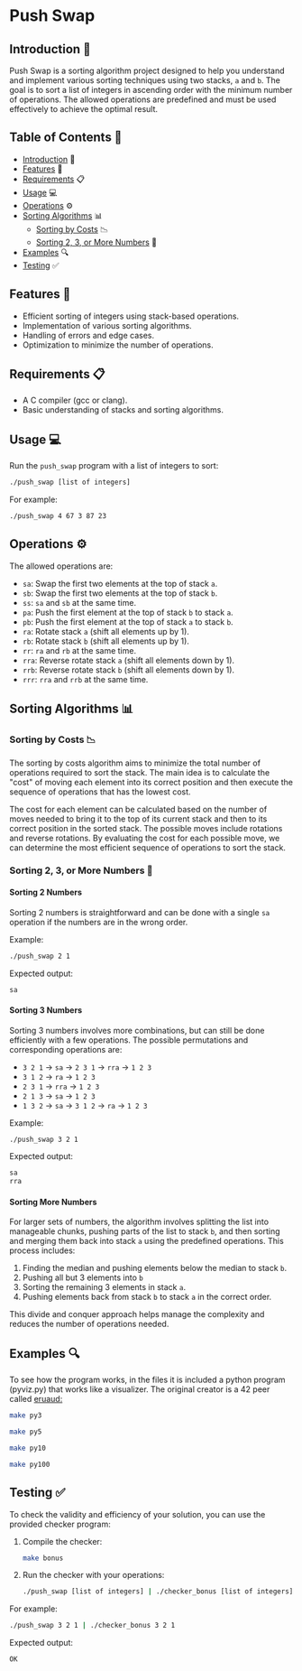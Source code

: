 # Push Swap

## Introduction 📘

Push Swap is a sorting algorithm project designed to help you understand and implement various sorting techniques using two stacks, `a` and `b`. The goal is to sort a list of integers in ascending order with the minimum number of operations. The allowed operations are predefined and must be used effectively to achieve the optimal result.

## Table of Contents 📑

- [Introduction](#introduction) 📘
- [Features](#features) 🌟
- [Requirements](#requirements) 📋
- [Usage](#usage) 💻
- [Operations](#operations) ⚙️
- [Sorting Algorithms](#sorting-algorithms) 📊
  - [Sorting by Costs](#sorting-by-costs) 📉
  - [Sorting 2, 3, or More Numbers](#sorting-2-3-or-more-numbers) 🔢
- [Examples](#examples) 🔍
- [Testing](#testing) ✅

## Features 🌟

- Efficient sorting of integers using stack-based operations.
- Implementation of various sorting algorithms.
- Handling of errors and edge cases.
- Optimization to minimize the number of operations.

## Requirements 📋

- A C compiler (gcc or clang).
- Basic understanding of stacks and sorting algorithms.

## Usage 💻

Run the `push_swap` program with a list of integers to sort:

```bash
./push_swap [list of integers]
```

For example:

```bash
./push_swap 4 67 3 87 23
```

## Operations ⚙️

The allowed operations are:

- `sa`: Swap the first two elements at the top of stack `a`.
- `sb`: Swap the first two elements at the top of stack `b`.
- `ss`: `sa` and `sb` at the same time.
- `pa`: Push the first element at the top of stack `b` to stack `a`.
- `pb`: Push the first element at the top of stack `a` to stack `b`.
- `ra`: Rotate stack `a` (shift all elements up by 1).
- `rb`: Rotate stack `b` (shift all elements up by 1).
- `rr`: `ra` and `rb` at the same time.
- `rra`: Reverse rotate stack `a` (shift all elements down by 1).
- `rrb`: Reverse rotate stack `b` (shift all elements down by 1).
- `rrr`: `rra` and `rrb` at the same time.

## Sorting Algorithms 📊

### Sorting by Costs 📉

The sorting by costs algorithm aims to minimize the total number of operations required to sort the stack. The main idea is to calculate the "cost" of moving each element into its correct position and then execute the sequence of operations that has the lowest cost. 

The cost for each element can be calculated based on the number of moves needed to bring it to the top of its current stack and then to its correct position in the sorted stack. The possible moves include rotations and reverse rotations. By evaluating the cost for each possible move, we can determine the most efficient sequence of operations to sort the stack.

### Sorting 2, 3, or More Numbers 🔢

#### Sorting 2 Numbers

Sorting 2 numbers is straightforward and can be done with a single `sa` operation if the numbers are in the wrong order.

Example:
```bash
./push_swap 2 1
```
Expected output:
```bash
sa
```

#### Sorting 3 Numbers

Sorting 3 numbers involves more combinations, but can still be done efficiently with a few operations. The possible permutations and corresponding operations are:

- `3 2 1` -> `sa` -> `2 3 1` -> `rra` -> `1 2 3`
- `3 1 2` -> `ra` -> `1 2 3`
- `2 3 1` -> `rra` -> `1 2 3`
- `2 1 3` -> `sa` -> `1 2 3`
- `1 3 2` -> `sa` -> `3 1 2` -> `ra` -> `1 2 3`

Example:
```bash
./push_swap 3 2 1
```
Expected output:
```bash
sa
rra
```

#### Sorting More Numbers

For larger sets of numbers, the algorithm involves splitting the list into manageable chunks, pushing parts of the list to stack `b`, and then sorting and merging them back into stack `a` using the predefined operations. This process includes:

1. Finding the median and pushing elements below the median to stack `b`.
2. Pushing all but 3 elements into `b`
3. Sorting the remaining 3 elements in stack `a`.
4. Pushing elements back from stack `b` to stack `a` in the correct order.

This divide and conquer approach helps manage the complexity and reduces the number of operations needed.

## Examples 🔍

To see how the program works, in the files it is included a python program (pyviz.py) that works like a visualizer. The original creator is a 42 peer called <a href="https://github.com/o-reo/push_swap"> eruaud:

```bash
make py3
```
```bash
make py5
```
```bash
make py10
```
```bash
make py100
```

## Testing ✅

To check the validity and efficiency of your solution, you can use the provided checker program:

1. Compile the checker:

    ```bash
    make bonus
    ```

2. Run the checker with your operations:

    ```bash
    ./push_swap [list of integers] | ./checker_bonus [list of integers]
    ```

For example:

```bash
./push_swap 3 2 1 | ./checker_bonus 3 2 1
```

Expected output:

```bash
OK
```
